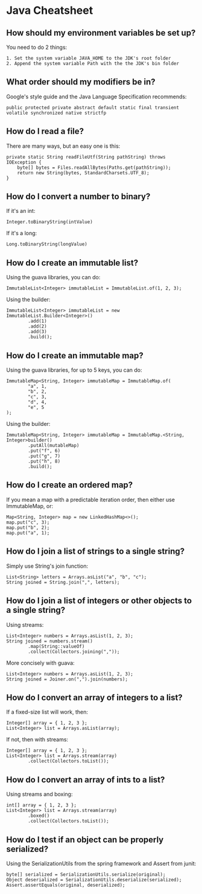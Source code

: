 # Java Cheatsheet


How should my environment variables be set up?
-
You need to do 2 things:
```
1. Set the system variable JAVA_HOME to the JDK's root folder
2. Append the system variable Path with the the JDK's bin folder
```


What order should my modifiers be in?
-
Google's style guide and the Java Language Specification recommends:
```
public protected private abstract default static final transient volatile synchronized native strictfp
```


How do I read a file?
-
There are many ways, but an easy one is this:
```
private static String readFileUtf(String pathString) throws IOException {
    byte[] bytes = Files.readAllBytes(Paths.get(pathString));
    return new String(bytes, StandardCharsets.UTF_8);
}
```


How do I convert a number to binary?
-
If it's an int:
```
Integer.toBinaryString(intValue)
```
If it's a long:
```
Long.toBinaryString(longValue)
```


How do I create an immutable list?
-
Using the guava libraries, you can do:
```
ImmutableList<Integer> immutableList = ImmutableList.of(1, 2, 3);
```
Using the builder:
```
ImmutableList<Integer> immutableList = new ImmutableList.Builder<Integer>()
        .add(1)
        .add(2)
        .add(3)
        .build();
```


How do I create an immutable map?
-
Using the guava libraries, for up to 5 keys, you can do:
```
ImmutableMap<String, Integer> immutableMap = ImmutableMap.of(
        "a", 1,
        "b", 2,
        "c", 3,
        "d", 4,
        "e", 5
);
```
Using the builder:
```
ImmutableMap<String, Integer> immutableMap = ImmutableMap.<String, Integer>builder()
        .putAll(mutableMap)
        .put("f", 6)
        .put("g", 7)
        .put("h", 8)
        .build();
```


How do I create an ordered map?
-
If you mean a map with a predictable iteration order, then either use ImmutableMap, or:
```
Map<String, Integer> map = new LinkedHashMap<>();
map.put("c", 3);
map.put("b", 2);
map.put("a", 1);    
```


How do I join a list of strings to a single string?
-
Simply use String's join function:
```
List<String> letters = Arrays.asList("a", "b", "c");
String joined = String.join(",", letters);
```


How do I join a list of integers or other objects to a single string?
-
Using streams:
```
List<Integer> numbers = Arrays.asList(1, 2, 3);
String joined = numbers.stream()
        .map(String::valueOf)
        .collect(Collectors.joining(","));
```
More concisely with guava:
```
List<Integer> numbers = Arrays.asList(1, 2, 3);
String joined = Joiner.on(",").join(numbers);
```


How do I convert an array of integers to a list?
-
If a fixed-size list will work, then:
```
Integer[] array = { 1, 2, 3 };
List<Integer> list = Arrays.asList(array);
```
If not, then with streams:
```
Integer[] array = { 1, 2, 3 };
List<Integer> list = Arrays.stream(array)
        .collect(Collectors.toList());
```


How do I convert an array of ints to a list?
-
Using streams and boxing:
```
int[] array = { 1, 2, 3 };
List<Integer> list = Arrays.stream(array)
        .boxed()
        .collect(Collectors.toList());
```


How do I test if an object can be properly serialized?
-
Using the SerializationUtils from the spring framework and Assert from junit:
```
byte[] serialized = SerializationUtils.serialize(original);
Object deserialized = SerializationUtils.deserialize(serialized);
Assert.assertEquals(original, deserialized);
```
